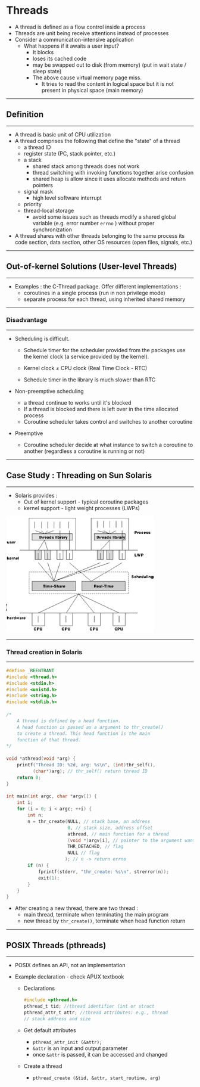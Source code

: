 # Threads

- A thread is defined as a flow control inside a process
- Threads are unit being receive attentions instead of processes 
- Consider a communication-intensive application
  - What happens if it awaits a user input?
    - It blocks
    - loses its cached code
    - may be swapped out to disk (from memory) (put in wait state / sleep state)
    - The above cause virtual memory page miss.
      - It tries to read the content in logical space but it is not present in physical space (main memory)

------

## Definition

------

- A thread is basic unit of CPU utilization
- A thread comprises the following that define the "state" of a thread
  - a thread ID
  - register state (PC, stack pointer, etc.)
  - a stack
    - shared stack among threads does not work
    - thread switching with invoking functions together arise confusion
    - shared heap is allow since it uses allocate methods and return pointers
  - signal mask
    - high level software interrupt 
  - priority
  - thread-local storage
    - avoid some issues such as threads modify a shared global variable (e.g. error number `errno` ) without proper synchronization 
- A thread shares with other threads belonging to the same process its code section, data section, other OS resources (open files, signals, etc.) 

------

## Out-of-kernel Solutions (User-level Threads)

------

- Examples : the C-Thread package. Offer different implementations :
  - coroutines in a single process (run in non privilege mode)
  - separate process for each thread, using inherited shared memory

------

### Disadvantage

------

- Scheduling is difficult. 

  - Schedule timer for the scheduler provided from the packages use the kernel clock (a service provided by the kernel). 

  - Kernel clock $\neq$ CPU clock (Real Time Clock - RTC)

  - Schedule timer in the library is much slower than RTC

- Non-preemptive scheduling

  - a thread continue to works until it's blocked
  - If a thread is blocked and there is left over in the time allocated process
  - Coroutine scheduler takes control and switches to another coroutine

- Preemptive

  - Coroutine scheduler decide at what instance to switch a coroutine to another (regardless a coroutine is running or not)

------

## Case Study : Threading on Sun Solaris

------

- Solaris provides :
  - Out of kernel support - typical coroutine packages
  - kernel support - light weight processes (LWPs)

![image-20220119212347288](image-20220119212347288.png)

------

### Thread creation in Solaris

------

```c
#define _REENTRANT
#include <thread.h>
#include <stdio.h>
#include <unistd.h>
#include <string.h>
#include <stdlib.h>

/*
	A thread is defined by a head function.
	A head function is passed as a argument to thr_create()
	to create a thread. This head function is the main 
	function of that thread.
*/

void *athread(void *arg) {
    printf("Thread ID: %2d, arg: %s\n", (int)thr_self(), 
          (char*)arg); // thr_self() return thread ID
    return 0;
}

int main(int argc, char *argv[]) {
    int i;
    for (i = 0; i < argc; ++i) {
        int n;
        n = thr_create(NULL, // stack base, an address
                       0, // stack size, address offset
                       athread, // main function for a thread
                       (void *)argv[i], // pointer to the argument wanted to pass into the thread's function
                       THR_DETACHED, // flag
                       NULL // flag
                      ); // n -> return errno
        if (n) {
            fprintf(stderr, "thr_create: %s\n", strerror(n));
            exit(1);
        }
    }
}
```

- After creating a new thread, there are two thread :
  - main thread, terminate when terminating the main program
  - new thread by `thr_create()`, terminate when head function return

------

## POSIX Threads (pthreads)

------

- POSIX defines an API, not an implementation

- Example declaration - check APUX textbook

  - Declarations

    ```c
    #include <pthread.h>
    pthread_t tid; //thread identifier (int or struct
    pthread_attr_t attr; //thread attributes: e.g., thread
    // stack address and size
    ```

  - Get default attributes

    - `pthread_attr_init (&attr);`
    - `&attr` is an input and output parameter
    - once `&attr` is passed, it can be accessed and changed

  - Create a thread

    - `pthread_create (&tid, &attr, start_routine, arg)`